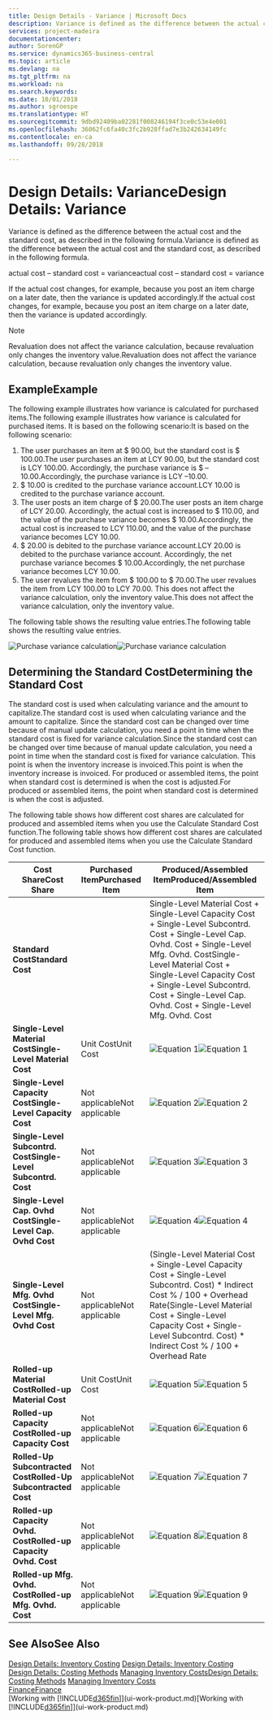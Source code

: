 ```yaml
---
title: Design Details - Variance | Microsoft Docs
description: Variance is defined as the difference between the actual cost and the standard cost, as described in the following formula.
services: project-madeira
documentationcenter: 
author: SorenGP
ms.service: dynamics365-business-central
ms.topic: article
ms.devlang: na
ms.tgt_pltfrm: na
ms.workload: na
ms.search.keywords: 
ms.date: 10/01/2018
ms.author: sgroespe
ms.translationtype: HT
ms.sourcegitcommit: 9dbd92409ba02281f008246194f3ce0c53e4e001
ms.openlocfilehash: 36062fc6fa40c3fc2b928ffad7e3b242634149fc
ms.contentlocale: en-ca
ms.lasthandoff: 09/28/2018

---
```

# <a name="design-details-variance"></a><span data-ttu-id="5fba5-103">Design Details: Variance</span><span class="sxs-lookup"><span data-stu-id="5fba5-103">Design Details: Variance</span></span>
<span data-ttu-id="5fba5-104">Variance is defined as the difference between the actual cost and the standard cost, as described in the following formula.</span><span class="sxs-lookup"><span data-stu-id="5fba5-104">Variance is defined as the difference between the actual cost and the standard cost, as described in the following formula.</span></span>  

 <span data-ttu-id="5fba5-105">actual cost – standard cost = variance</span><span class="sxs-lookup"><span data-stu-id="5fba5-105">actual cost – standard cost = variance</span></span>  

 <span data-ttu-id="5fba5-106">If the actual cost changes, for example, because you post an item charge on a later date, then the variance is updated accordingly.</span><span class="sxs-lookup"><span data-stu-id="5fba5-106">If the actual cost changes, for example, because you post an item charge on a later date, then the variance is updated accordingly.</span></span>  

> [!NOTE]  
>  <span data-ttu-id="5fba5-107">Revaluation does not affect the variance calculation, because revaluation only changes the inventory value.</span><span class="sxs-lookup"><span data-stu-id="5fba5-107">Revaluation does not affect the variance calculation, because revaluation only changes the inventory value.</span></span>  

## <a name="example"></a><span data-ttu-id="5fba5-108">Example</span><span class="sxs-lookup"><span data-stu-id="5fba5-108">Example</span></span>  
 <span data-ttu-id="5fba5-109">The following example illustrates how variance is calculated for purchased items.</span><span class="sxs-lookup"><span data-stu-id="5fba5-109">The following example illustrates how variance is calculated for purchased items.</span></span> <span data-ttu-id="5fba5-110">It is based on the following scenario:</span><span class="sxs-lookup"><span data-stu-id="5fba5-110">It is based on the following scenario:</span></span>  

1.  <span data-ttu-id="5fba5-111">The user purchases an item at $ 90.00, but the standard cost is $ 100.00.</span><span class="sxs-lookup"><span data-stu-id="5fba5-111">The user purchases an item at LCY 90.00, but the standard cost is LCY 100.00.</span></span> <span data-ttu-id="5fba5-112">Accordingly, the purchase variance is $ –10.00.</span><span class="sxs-lookup"><span data-stu-id="5fba5-112">Accordingly, the purchase variance is LCY –10.00.</span></span>  
2.  <span data-ttu-id="5fba5-113">$ 10.00 is credited to the purchase variance account.</span><span class="sxs-lookup"><span data-stu-id="5fba5-113">LCY 10.00 is credited to the purchase variance account.</span></span>  
3.  <span data-ttu-id="5fba5-114">The user posts an item charge of $ 20.00.</span><span class="sxs-lookup"><span data-stu-id="5fba5-114">The user posts an item charge of LCY 20.00.</span></span> <span data-ttu-id="5fba5-115">Accordingly, the actual cost is increased to $ 110.00, and the value of the purchase variance becomes $ 10.00.</span><span class="sxs-lookup"><span data-stu-id="5fba5-115">Accordingly, the actual cost is increased to LCY 110.00, and the value of the purchase variance becomes LCY 10.00.</span></span>  
4.  <span data-ttu-id="5fba5-116">$ 20.00 is debited to the purchase variance account.</span><span class="sxs-lookup"><span data-stu-id="5fba5-116">LCY 20.00 is debited to the purchase variance account.</span></span> <span data-ttu-id="5fba5-117">Accordingly, the net purchase variance becomes $ 10.00.</span><span class="sxs-lookup"><span data-stu-id="5fba5-117">Accordingly, the net purchase variance becomes LCY 10.00.</span></span>  
5.  <span data-ttu-id="5fba5-118">The user revalues the item from $ 100.00 to $ 70.00.</span><span class="sxs-lookup"><span data-stu-id="5fba5-118">The user revalues the item from LCY 100.00 to LCY 70.00.</span></span> <span data-ttu-id="5fba5-119">This does not affect the variance calculation, only the inventory value.</span><span class="sxs-lookup"><span data-stu-id="5fba5-119">This does not affect the variance calculation, only the inventory value.</span></span>  

 <span data-ttu-id="5fba5-120">The following table shows the resulting value entries.</span><span class="sxs-lookup"><span data-stu-id="5fba5-120">The following table shows the resulting value entries.</span></span>  

 <span data-ttu-id="5fba5-121">![Purchase variance calculation](media/design_details_inventory_costing_11_purchase_variance.png "Purchase variance calculation")</span><span class="sxs-lookup"><span data-stu-id="5fba5-121">![Purchase variance calculation](media/design_details_inventory_costing_11_purchase_variance.png "Purchase variance calculation")</span></span>  

## <a name="determining-the-standard-cost"></a><span data-ttu-id="5fba5-122">Determining the Standard Cost</span><span class="sxs-lookup"><span data-stu-id="5fba5-122">Determining the Standard Cost</span></span>  
 <span data-ttu-id="5fba5-123">The standard cost is used when calculating variance and the amount to capitalize.</span><span class="sxs-lookup"><span data-stu-id="5fba5-123">The standard cost is used when calculating variance and the amount to capitalize.</span></span> <span data-ttu-id="5fba5-124">Since the standard cost can be changed over time because of manual update calculation, you need a point in time when the standard cost is fixed for variance calculation.</span><span class="sxs-lookup"><span data-stu-id="5fba5-124">Since the standard cost can be changed over time because of manual update calculation, you need a point in time when the standard cost is fixed for variance calculation.</span></span> <span data-ttu-id="5fba5-125">This point is when the inventory increase is invoiced.</span><span class="sxs-lookup"><span data-stu-id="5fba5-125">This point is when the inventory increase is invoiced.</span></span> <span data-ttu-id="5fba5-126">For produced or assembled items, the point when standard cost is determined is when the cost is adjusted.</span><span class="sxs-lookup"><span data-stu-id="5fba5-126">For produced or assembled items, the point when standard cost is determined is when the cost is adjusted.</span></span>  

 <span data-ttu-id="5fba5-127">The following table shows how different cost shares are calculated for produced and assembled items when you use the Calculate Standard Cost function.</span><span class="sxs-lookup"><span data-stu-id="5fba5-127">The following table shows how different cost shares are calculated for produced and assembled items when you use the Calculate Standard Cost function.</span></span>  

|<span data-ttu-id="5fba5-128">Cost Share</span><span class="sxs-lookup"><span data-stu-id="5fba5-128">Cost Share</span></span>|<span data-ttu-id="5fba5-129">Purchased Item</span><span class="sxs-lookup"><span data-stu-id="5fba5-129">Purchased Item</span></span>|<span data-ttu-id="5fba5-130">Produced/Assembled Item</span><span class="sxs-lookup"><span data-stu-id="5fba5-130">Produced/Assembled Item</span></span>|  
|----------------|--------------------|------------------------------|  
|<span data-ttu-id="5fba5-131">**Standard Cost**</span><span class="sxs-lookup"><span data-stu-id="5fba5-131">**Standard Cost**</span></span>||<span data-ttu-id="5fba5-132">Single-Level Material Cost + Single-Level Capacity Cost + Single-Level Subcontrd. Cost + Single-Level Cap. Ovhd. Cost + Single-Level Mfg. Ovhd. Cost</span><span class="sxs-lookup"><span data-stu-id="5fba5-132">Single-Level Material Cost + Single-Level Capacity Cost + Single-Level Subcontrd. Cost + Single-Level Cap. Ovhd. Cost + Single-Level Mfg. Ovhd. Cost</span></span>|  
|<span data-ttu-id="5fba5-133">**Single-Level Material Cost**</span><span class="sxs-lookup"><span data-stu-id="5fba5-133">**Single-Level Material Cost**</span></span>|<span data-ttu-id="5fba5-134">Unit Cost</span><span class="sxs-lookup"><span data-stu-id="5fba5-134">Unit Cost</span></span>|<span data-ttu-id="5fba5-135">![Equation 1](media/design_details_inventory_costing_11_equation_1.png "Equation 1")</span><span class="sxs-lookup"><span data-stu-id="5fba5-135">![Equation 1](media/design_details_inventory_costing_11_equation_1.png "Equation 1")</span></span>|  
|<span data-ttu-id="5fba5-136">**Single-Level Capacity Cost**</span><span class="sxs-lookup"><span data-stu-id="5fba5-136">**Single-Level Capacity Cost**</span></span>|<span data-ttu-id="5fba5-137">Not applicable</span><span class="sxs-lookup"><span data-stu-id="5fba5-137">Not applicable</span></span>|<span data-ttu-id="5fba5-138">![Equation 2](media/design_details_inventory_costing_11_equation_2.png "Equation 2")</span><span class="sxs-lookup"><span data-stu-id="5fba5-138">![Equation 2](media/design_details_inventory_costing_11_equation_2.png "Equation 2")</span></span>|  
|<span data-ttu-id="5fba5-139">**Single-Level Subcontrd. Cost**</span><span class="sxs-lookup"><span data-stu-id="5fba5-139">**Single-Level Subcontrd. Cost**</span></span>|<span data-ttu-id="5fba5-140">Not applicable</span><span class="sxs-lookup"><span data-stu-id="5fba5-140">Not applicable</span></span>|<span data-ttu-id="5fba5-141">![Equation 3](media/design_details_inventory_costing_11_equation_3.png "Equation 3")</span><span class="sxs-lookup"><span data-stu-id="5fba5-141">![Equation 3](media/design_details_inventory_costing_11_equation_3.png "Equation 3")</span></span>|  
|<span data-ttu-id="5fba5-142">**Single-Level Cap. Ovhd Cost**</span><span class="sxs-lookup"><span data-stu-id="5fba5-142">**Single-Level Cap. Ovhd Cost**</span></span>|<span data-ttu-id="5fba5-143">Not applicable</span><span class="sxs-lookup"><span data-stu-id="5fba5-143">Not applicable</span></span>|<span data-ttu-id="5fba5-144">![Equation 4](media/design_details_inventory_costing_11_equation_4.png "Equation 4")</span><span class="sxs-lookup"><span data-stu-id="5fba5-144">![Equation 4](media/design_details_inventory_costing_11_equation_4.png "Equation 4")</span></span>|  
|<span data-ttu-id="5fba5-145">**Single-Level Mfg. Ovhd Cost**</span><span class="sxs-lookup"><span data-stu-id="5fba5-145">**Single-Level Mfg. Ovhd Cost**</span></span>|<span data-ttu-id="5fba5-146">Not applicable</span><span class="sxs-lookup"><span data-stu-id="5fba5-146">Not applicable</span></span>|<span data-ttu-id="5fba5-147">(Single-Level Material Cost + Single-Level Capacity Cost + Single-Level Subcontrd. Cost) \* Indirect Cost % / 100 + Overhead Rate</span><span class="sxs-lookup"><span data-stu-id="5fba5-147">(Single-Level Material Cost + Single-Level Capacity Cost + Single-Level Subcontrd. Cost) \* Indirect Cost % / 100 + Overhead Rate</span></span>|  
|<span data-ttu-id="5fba5-148">**Rolled-up Material Cost**</span><span class="sxs-lookup"><span data-stu-id="5fba5-148">**Rolled-up Material Cost**</span></span>|<span data-ttu-id="5fba5-149">Unit Cost</span><span class="sxs-lookup"><span data-stu-id="5fba5-149">Unit Cost</span></span>|<span data-ttu-id="5fba5-150">![Equation 5](media/design_details_inventory_costing_11_equation_5.png "Equation 5")</span><span class="sxs-lookup"><span data-stu-id="5fba5-150">![Equation 5](media/design_details_inventory_costing_11_equation_5.png "Equation 5")</span></span>|  
|<span data-ttu-id="5fba5-151">**Rolled-up Capacity Cost**</span><span class="sxs-lookup"><span data-stu-id="5fba5-151">**Rolled-up Capacity Cost**</span></span>|<span data-ttu-id="5fba5-152">Not applicable</span><span class="sxs-lookup"><span data-stu-id="5fba5-152">Not applicable</span></span>|<span data-ttu-id="5fba5-153">![Equation 6](media/design_details_inventory_costing_11_equation_6.png "Equation 6")</span><span class="sxs-lookup"><span data-stu-id="5fba5-153">![Equation 6](media/design_details_inventory_costing_11_equation_6.png "Equation 6")</span></span>|  
|<span data-ttu-id="5fba5-154">**Rolled-Up Subcontracted Cost**</span><span class="sxs-lookup"><span data-stu-id="5fba5-154">**Rolled-Up Subcontracted Cost**</span></span>|<span data-ttu-id="5fba5-155">Not applicable</span><span class="sxs-lookup"><span data-stu-id="5fba5-155">Not applicable</span></span>|<span data-ttu-id="5fba5-156">![Equation 7](media/design_details_inventory_costing_11_equation_7.png "Equation 7")</span><span class="sxs-lookup"><span data-stu-id="5fba5-156">![Equation 7](media/design_details_inventory_costing_11_equation_7.png "Equation 7")</span></span>|  
|<span data-ttu-id="5fba5-157">**Rolled-up Capacity Ovhd. Cost**</span><span class="sxs-lookup"><span data-stu-id="5fba5-157">**Rolled-up Capacity Ovhd. Cost**</span></span>|<span data-ttu-id="5fba5-158">Not applicable</span><span class="sxs-lookup"><span data-stu-id="5fba5-158">Not applicable</span></span>|<span data-ttu-id="5fba5-159">![Equation 8](media/design_details_inventory_costing_11_equation_8.png "Equation 8")</span><span class="sxs-lookup"><span data-stu-id="5fba5-159">![Equation 8](media/design_details_inventory_costing_11_equation_8.png "Equation 8")</span></span>|  
|<span data-ttu-id="5fba5-160">**Rolled-up Mfg. Ovhd. Cost**</span><span class="sxs-lookup"><span data-stu-id="5fba5-160">**Rolled-up Mfg. Ovhd. Cost**</span></span>|<span data-ttu-id="5fba5-161">Not applicable</span><span class="sxs-lookup"><span data-stu-id="5fba5-161">Not applicable</span></span>|<span data-ttu-id="5fba5-162">![Equation 9](media/design_details_inventory_costing_11_equation_9.png "Equation 9")</span><span class="sxs-lookup"><span data-stu-id="5fba5-162">![Equation 9](media/design_details_inventory_costing_11_equation_9.png "Equation 9")</span></span>|  

## <a name="see-also"></a><span data-ttu-id="5fba5-163">See Also</span><span class="sxs-lookup"><span data-stu-id="5fba5-163">See Also</span></span>  
 <span data-ttu-id="5fba5-164">[Design Details: Inventory Costing](design-details-inventory-costing.md) </span><span class="sxs-lookup"><span data-stu-id="5fba5-164">[Design Details: Inventory Costing](design-details-inventory-costing.md) </span></span>  
 <span data-ttu-id="5fba5-165">[Design Details: Costing Methods](design-details-costing-methods.md) [Managing Inventory Costs](finance-manage-inventory-costs.md)</span><span class="sxs-lookup"><span data-stu-id="5fba5-165">[Design Details: Costing Methods](design-details-costing-methods.md) [Managing Inventory Costs](finance-manage-inventory-costs.md)</span></span>  
 [<span data-ttu-id="5fba5-166">Finance</span><span class="sxs-lookup"><span data-stu-id="5fba5-166">Finance</span></span>](finance.md)  
 <span data-ttu-id="5fba5-167">[Working with [!INCLUDE[d365fin](includes/d365fin_md.md)]](ui-work-product.md)</span><span class="sxs-lookup"><span data-stu-id="5fba5-167">[Working with [!INCLUDE[d365fin](includes/d365fin_md.md)]](ui-work-product.md)</span></span>

